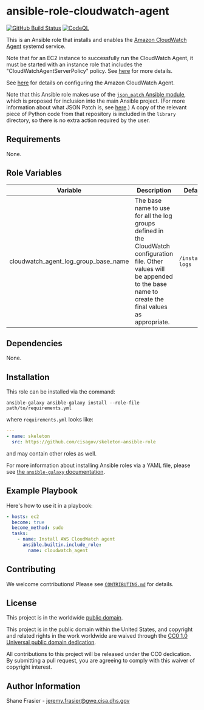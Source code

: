 # ansible-role-cloudwatch-agent #

[![GitHub Build Status](https://github.com/cisagov/ansible-role-cloudwatch-agent/workflows/build/badge.svg)](https://github.com/cisagov/ansible-role-cloudwatch-agent/actions)
[![CodeQL](https://github.com/cisagov/ansible-role-cloudwatch-agent/workflows/CodeQL/badge.svg)](https://github.com/cisagov/ansible-role-cloudwatch-agent/actions/workflows/codeql-analysis.yml)

This is an Ansible role that installs and enables the [Amazon
CloudWatch
Agent](https://docs.aws.amazon.com/AmazonCloudWatch/latest/monitoring/Install-CloudWatch-Agent.html)
systemd service.

Note that for an EC2 instance to successfully run the CloudWatch
Agent, it must be started with an instance role that includes the
"CloudWatchAgentServerPolicy" policy.  See
[here](https://docs.aws.amazon.com/AmazonCloudWatch/latest/monitoring/create-iam-roles-for-cloudwatch-agent.html)
for more details.

See
[here](https://docs.aws.amazon.com/AmazonCloudWatch/latest/monitoring/CloudWatch-Agent-Configuration-File-Details.html)
for details on configuring the Amazon CloudWatch Agent.

Note that this Ansible role makes use of the [`json_patch` Ansible
module](https://github.com/ParticleDecay/ansible-jsonpatch), which is
proposed for inclusion into the main Ansible project.  (For more
information about what JSON Patch is, see
[here](http://jsonpatch.com/).)  A copy of the relevant piece of
Python code from that repository is included in the `library`
directory, so there is no extra action required by the user.

## Requirements ##

None.

## Role Variables ##

| Variable | Description | Default | Required |
|----------|-------------|---------|----------|
| cloudwatch_agent_log_group_base_name | The base name to use for all the log groups defined in the CloudWatch configuration file. Other values will be appended to the base name to create the final values as appropriate. | `/instance-logs` | No |

## Dependencies ##

None.

## Installation ##

This role can be installed via the command:

```console
ansible-galaxy ansible-galaxy install --role-file path/to/requirements.yml
```

where `requirements.yml` looks like:

```yaml
---
- name: skeleton
  src: https://github.com/cisagov/skeleton-ansible-role
```

and may contain other roles as well.

For more information about installing Ansible roles via a YAML file,
please see [the `ansible-galaxy`
documentation](https://docs.ansible.com/ansible/latest/galaxy/user_guide.html#installing-multiple-roles-from-a-file).

## Example Playbook ##

Here's how to use it in a playbook:

```yaml
- hosts: ec2
  become: true
  become_method: sudo
  tasks:
    - name: Install AWS CloudWatch agent
      ansible.builtin.include_role:
        name: cloudwatch_agent
```

## Contributing ##

We welcome contributions!  Please see [`CONTRIBUTING.md`](CONTRIBUTING.md) for
details.

## License ##

This project is in the worldwide [public domain](LICENSE).

This project is in the public domain within the United States, and
copyright and related rights in the work worldwide are waived through
the [CC0 1.0 Universal public domain
dedication](https://creativecommons.org/publicdomain/zero/1.0/).

All contributions to this project will be released under the CC0
dedication. By submitting a pull request, you are agreeing to comply
with this waiver of copyright interest.

## Author Information ##

Shane Frasier - <jeremy.frasier@gwe.cisa.dhs.gov>
